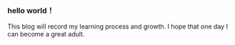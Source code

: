 ### hello world！
This blog will record my learning process and growth. I hope that one day I can become a great adult.
